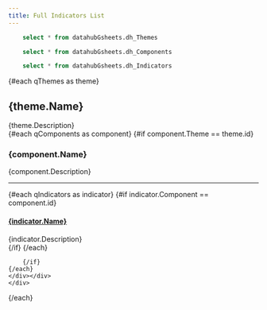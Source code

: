 ```yaml
---
title: Full Indicators List
---
```


```sql qThemes
    select * from datahubGsheets.dh_Themes 
```
```sql qComponents
    select * from datahubGsheets.dh_Components 
```
```sql qIndicators
    select * from datahubGsheets.dh_Indicators 
```


<div class="fullToc">

{#each qThemes as theme}
<div class="level-0-wrapper mb-8 pb-8">
    <h2 class="bg-slate-100 px-3 pt-2 pb-0 text-xl rounded-t inline-block font-bold">{theme.Name}</h2>
    <div class="xdescription text-lg bg-slate-100 p-3  pb-4 rounded-bl rounded-br rounded-tr leading-tight text-base"  >  {theme.Description}
    <div class="level-0   xl:columns-2 2xl:columns-3 pt-2 mt-2">
    {#each qComponents as component}
    {#if component.Theme == theme.id}
        <div class="level-1-wrapper p-0 rounded  mb-4 border border-slate-300 leading-tight group cursor-pointer">
            <h3 class="border-b border-slate-400 bg-slate-200 px-2 py-2 font-bold"> {component.Name}</h3>     
            <div class="description bg-slate-50 p-3 ">{component.Description}</div>
            <hr/>
            <div class="level-1 px-3 py-2 bg-white border-top  border-slate-300 xhidden xgroup-hover:block xabsolute">
            {#each qIndicators as indicator}        
                {#if indicator.Component == component.id}
                <div class="level-2 mt-1 mb-2">
                    <h4> <b><a href="/indicator/{indicator.id}" class="markdown">{indicator.Name}</a></b></h4>                    
                    <div class="description text-sm">{indicator.Description}</div>
                </div>                
                {/if}
            {/each}
            </div>
        </div>
    
        {/if}   
    {/each}
    </div></div>
    </div>
  
{/each}
 </div>
<style>
    div:empty {display: none;}  
    .level-1-wrapper {break-inside: avoid;  }
    .level-1-wrapper:has(.description + .level-1:empty) {display: none}
    .level-1 {max-width: 32em !important;}
</style>
 